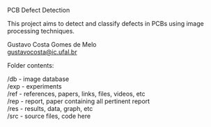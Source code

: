 PCB Defect Detection<br />
<Subtitle>

This project aims to detect and classify defects in PCBs using image processing techniques.<br />

Gustavo Costa Gomes de Melo<br />
gustavocosta@ic.ufal.br<br />


Folder contents:<br />

/db - image database<br />
/exp - experiments<br />
/ref - references, papers, links, files, videos, etc<br />
/rep - report, paper containing all pertinent report<br />
/res - results, data, graph, etc<br />
/src - source files, code here<br />
